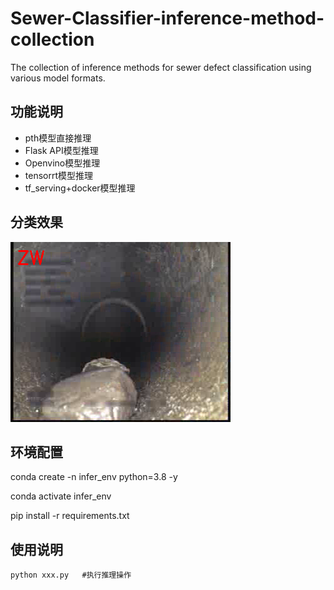 # Sewer-Classifier-inference-method-collection
The collection of inference methods for sewer defect classification using various model formats.

## 功能说明

- pth模型直接推理
- Flask API模型推理
- Openvino模型推理
- tensorrt模型推理
- tf_serving+docker模型推理

## 分类效果

![功能测试](https://github.com/allrivertosea/Sewer-Classifier-inference-method-collection/blob/main/infer_results/result_pics/00000001.png)


## 环境配置

conda create -n infer_env python=3.8 -y

conda activate infer_env

pip install -r requirements.txt

## 使用说明

```
python xxx.py   #执行推理操作
```


